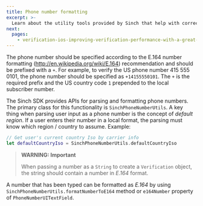 ```yaml
---
title: Phone number formatting
excerpt: >-
  Learn about the utility tools provided by Sinch that help with correct phone number formatting.
next:
  pages:
    - verification-ios-improving-verification-performance-with-a-great-ui
---
```

The phone number should be specified according to the E.164 number formatting (<http://en.wikipedia.org/wiki/E.164>) recommendation and should be prefixed with a `+`. For example, to verify the US phone number 415 555 0101, the phone number should be specified as `+14155550101`. The `+` is the required prefix and the US country code `1` prepended to the local subscriber number.

The Sinch SDK provides APIs for parsing and formatting phone numbers. The primary class for this functionality is `SinchPhoneNumberUtils`. A key thing when parsing user input as a phone number is the concept of *default region*. If a user enters their number in a local format, the parsing must know which region / country to assume. Example:
```swift
// Get user's current country Iso by carrier info
let defaultCountryIso = SinchPhoneNumberUtils.defaultCountryIso
```

> **WARNING: Important**    
>
> When passing a number as a `String` to create a `Verification` object, the string should contain a number in *E.164* format.

A number that has been typed can be formatted as *E.164* by using `SinchPhoneNumberUtils.formatNumberToE164` method or `e164Number` property of `PhoneNumberUITextField`.

